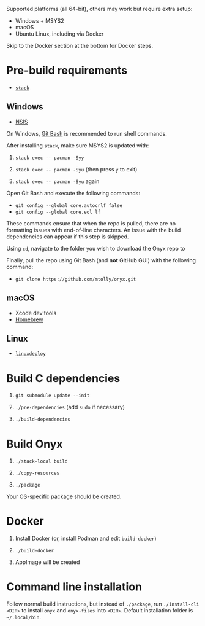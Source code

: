 Supported platforms (all 64-bit), others may work but require extra setup:

  * Windows + MSYS2
  * macOS
  * Ubuntu Linux, including via Docker

Skip to the Docker section at the bottom for Docker steps.

# Pre-build requirements

  * [`stack`](https://haskellstack.org/)

## Windows

  * [NSIS](http://nsis.sourceforge.net/Main_Page)

On Windows, [Git Bash](https://gitforwindows.org/) is recommended to run shell commands.

After installing `stack`, make sure MSYS2 is updated with:

1. `stack exec -- pacman -Syy`

2. `stack exec -- pacman -Syu` (then press `y` to exit)

3. `stack exec -- pacman -Syu` again

Open Git Bash and execute the following commands:

  *  `git config --global core.autocrlf false`
  *  `git config --global core.eol lf`
  
These commands ensure that when the repo is pulled, there are no formatting issues with end-of-line characters. An issue with the build dependencies can appear if this step is skipped.

Using `cd`, navigate to the folder you wish to download the Onyx repo to

Finally, pull the repo using Git Bash (and **not** GitHub GUI) with the following command:
  *  `git clone https://github.com/mtolly/onyx.git`

## macOS

  * Xcode dev tools
  * [Homebrew](https://brew.sh/)

## Linux

  * [`linuxdeploy`](https://github.com/linuxdeploy/linuxdeploy)

# Build C dependencies

1. `git submodule update --init`

2. `./pre-dependencies` (add `sudo` if necessary)

3. `./build-dependencies`

# Build Onyx

1. `./stack-local build`

2. `./copy-resources`

3. `./package`

Your OS-specific package should be created.

# Docker

1. Install Docker (or, install Podman and edit `build-docker`)

2. `./build-docker`

3. AppImage will be created

# Command line installation

Follow normal build instructions, but instead of `./package`,
run `./install-cli <DIR>` to install `onyx` and `onyx-files` into `<DIR>`.
Default installation folder is `~/.local/bin`.
